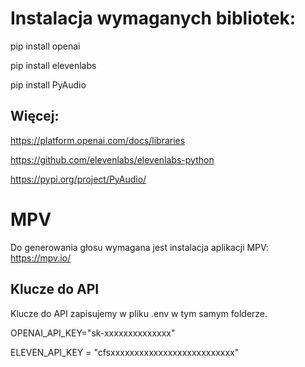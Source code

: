 # Instalacja wymaganych bibliotek:

pip install openai

pip install elevenlabs

pip install PyAudio

## Więcej:

https://platform.openai.com/docs/libraries

https://github.com/elevenlabs/elevenlabs-python

https://pypi.org/project/PyAudio/

# MPV
Do generowania głosu wymagana jest instalacja aplikacji MPV: 
https://mpv.io/

## Klucze do API

Klucze do API zapisujemy w pliku .env w tym samym folderze.

OPENAI_API_KEY="sk-xxxxxxxxxxxxxx"

ELEVEN_API_KEY = "cfsxxxxxxxxxxxxxxxxxxxxxxxxxx"
